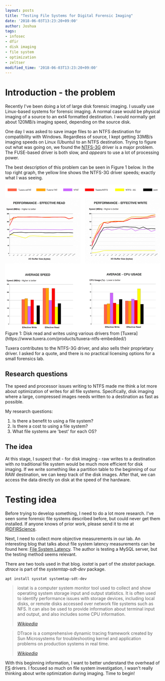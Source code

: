 ```yaml
---
layout: posts
title: "Testing File Systems for Digital Forensic Imaging"
date: '2018-06-03T13:23:20+09:00'
author: Joshua
tags:
- infosec
- dfir
- disk imaging
- file system
- optimization
- zeltser
modified_time: '2018-06-03T13:23:20+09:00'
---
```


# Introduction - the problem
Recently I've been doing a lot of large disk forensic imaging. I usually use Linux-based
systems for forensic imaging. A normal case would be physical imaging of a source to an ext4 formatted destination.
I would normally get about 120MB/s imaging speed, depending on the source disk.

One day I was asked to save image files to an NTFS destination for compatibility with Windows.
Regardless of source, I kept getting 33MB/s imaging speeds on Linux (Ubuntu) to an NTFS destination.
Trying to figure out what was going on, we found the [NTFS-3G](https://wiki.archlinux.org/index.php/NTFS-3G)
driver is a major problem. The FUSE-based driver is both slow, and *appears* to use a lot of processing power.

The best description of this problem can be seen in Figure 1 below. In the top right graph, the
yellow line shows the NTFS-3G driver speeds; exactly what I was seeing.

<img src="/assets/images/posts/TuxeraStats.png" />
Figure 1: Disk read and writes using various drivers from [Tuxera](https://www.tuxera.com/products/tuxera-ntfs-embedded/)

Tuxera contributes to the NTFS-3G driver, and also sells their proprietary driver. I asked for a quote, and there
is no practical licensing options for a small forensics lab.

## Research questions
The speed and processor issues writing to NTFS made me think a lot more about optimization
of writes for all file systems. Specifically, disk imaging where a large, compressed images
needs written to a destination as fast as possible.

My research questions:
1. Is there a benefit to using a file system?
2. Is there a cost to using a file system?
3. What file systems are 'best' for each OS?

## The idea
At this stage, I suspect that - for disk imaging - raw writes to a destination with *no* traditional file system
would be much more efficient for disk imaging. If we write something like a partition table to the beginning of
our RAW destination, we can keep track of the disk images. After that, we can access the data directly on disk
at the speed of the hardware.

# Testing idea
Before trying to develop something, I need to do a lot more research. I've seen some
forensic file systems described before, but could never get them installed. If anyone knows
of prior work, please send it to me at [@DFIRScience](https://twitter.com/DFIRScience).

Next, I need to collect more objective measurements in our lab. An interesting blog that talks
 about file system latency measurements can be found here: [File System Latency](http://dtrace.org/blogs/brendan/2011/05/11/file-system-latency-part-1/).
The author is testing a MySQL server, but the testing method seems relevant.

There are two tools used in that blog. *iostat* is part of the *stsstat* package.
*dtrace* is part of the *systemtap-sdt-dev* package.

```
apt install sysstat systemtap-sdt-dev
```

> iostat is a computer system monitor tool used to collect and show operating system storage input and output statistics. It is often used to identify performance issues with storage devices, including local disks, or remote disks accessed over network file systems such as NFS. It can also be used to provide information about terminal input and output, and also includes some CPU information.
>
><cite><a href="https://en.wikipedia.org/wiki/Iostat">Wikipedia</a></cite>

> DTrace is a comprehensive dynamic tracing framework created by Sun Microsystems for troubleshooting kernel and application problems on production systems in real time.
>
><cite><a href="https://en.wikipedia.org/wiki/DTrace">Wikipedia</a></cite>

With this beginning information, I want to better understand the overhead of <acronym title="File System">FS</acronym> drivers.
I focused so much on file system investigation, I wasn't really thinking about write optimization during imaging. Time to begin!

